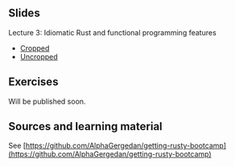 ## Slides

Lecture 3: Idiomatic Rust and functional programming features
- [Cropped](https://alphagergedan.github.io/getting-rusty-bootcamp/3-idiomatic-and-funcprog/index_cropped.html)
- [Uncropped](https://alphagergedan.github.io/getting-rusty-bootcamp/3-idiomatic-and-funcprog/index.html)

## Exercises

Will be published soon.

## Sources and learning material

See [https://github.com/AlphaGergedan/getting-rusty-bootcamp](https://github.com/AlphaGergedan/getting-rusty-bootcamp)
